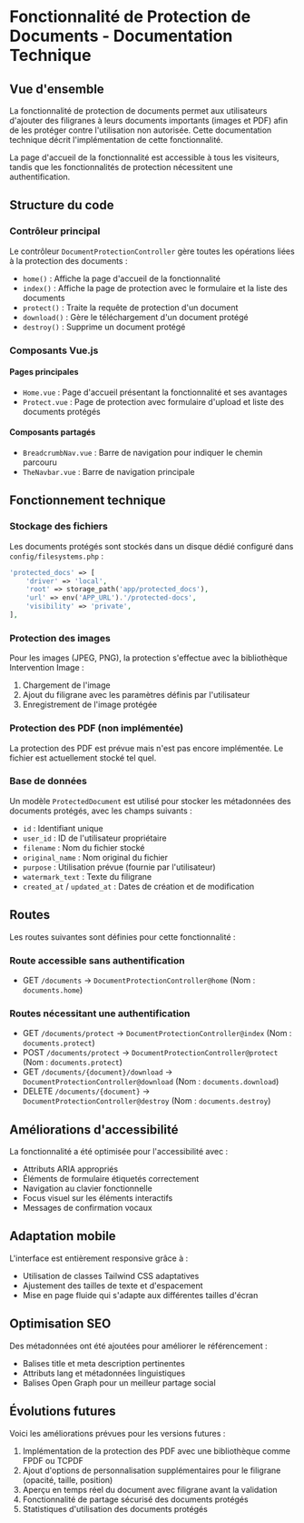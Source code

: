 # Fonctionnalité de Protection de Documents - Documentation Technique

## Vue d'ensemble

La fonctionnalité de protection de documents permet aux utilisateurs d'ajouter des filigranes à leurs documents importants (images et PDF) afin de les protéger contre l'utilisation non autorisée. Cette documentation technique décrit l'implémentation de cette fonctionnalité.

La page d'accueil de la fonctionnalité est accessible à tous les visiteurs, tandis que les fonctionnalités de protection nécessitent une authentification.

## Structure du code

### Contrôleur principal

Le contrôleur `DocumentProtectionController` gère toutes les opérations liées à la protection des documents :

- `home()` : Affiche la page d'accueil de la fonctionnalité
- `index()` : Affiche la page de protection avec le formulaire et la liste des documents
- `protect()` : Traite la requête de protection d'un document
- `download()` : Gère le téléchargement d'un document protégé
- `destroy()` : Supprime un document protégé

### Composants Vue.js

#### Pages principales

- `Home.vue` : Page d'accueil présentant la fonctionnalité et ses avantages
- `Protect.vue` : Page de protection avec formulaire d'upload et liste des documents protégés

#### Composants partagés

- `BreadcrumbNav.vue` : Barre de navigation pour indiquer le chemin parcouru
- `TheNavbar.vue` : Barre de navigation principale

## Fonctionnement technique

### Stockage des fichiers

Les documents protégés sont stockés dans un disque dédié configuré dans `config/filesystems.php` :

```php
'protected_docs' => [
    'driver' => 'local',
    'root' => storage_path('app/protected_docs'),
    'url' => env('APP_URL').'/protected-docs',
    'visibility' => 'private',
],
```

### Protection des images

Pour les images (JPEG, PNG), la protection s'effectue avec la bibliothèque Intervention Image :

1. Chargement de l'image
2. Ajout du filigrane avec les paramètres définis par l'utilisateur
3. Enregistrement de l'image protégée

### Protection des PDF (non implémentée)

La protection des PDF est prévue mais n'est pas encore implémentée. Le fichier est actuellement stocké tel quel.

### Base de données

Un modèle `ProtectedDocument` est utilisé pour stocker les métadonnées des documents protégés, avec les champs suivants :

- `id` : Identifiant unique
- `user_id` : ID de l'utilisateur propriétaire
- `filename` : Nom du fichier stocké
- `original_name` : Nom original du fichier
- `purpose` : Utilisation prévue (fournie par l'utilisateur)
- `watermark_text` : Texte du filigrane
- `created_at` / `updated_at` : Dates de création et de modification

## Routes

Les routes suivantes sont définies pour cette fonctionnalité :

### Route accessible sans authentification

- GET `/documents` → `DocumentProtectionController@home` (Nom : `documents.home`)

### Routes nécessitant une authentification

- GET `/documents/protect` → `DocumentProtectionController@index` (Nom : `documents.protect`)
- POST `/documents/protect` → `DocumentProtectionController@protect` (Nom : `documents.protect`)
- GET `/documents/{document}/download` → `DocumentProtectionController@download` (Nom : `documents.download`)
- DELETE `/documents/{document}` → `DocumentProtectionController@destroy` (Nom : `documents.destroy`)

## Améliorations d'accessibilité

La fonctionnalité a été optimisée pour l'accessibilité avec :

- Attributs ARIA appropriés
- Éléments de formulaire étiquetés correctement
- Navigation au clavier fonctionnelle
- Focus visuel sur les éléments interactifs
- Messages de confirmation vocaux

## Adaptation mobile

L'interface est entièrement responsive grâce à :

- Utilisation de classes Tailwind CSS adaptatives
- Ajustement des tailles de texte et d'espacement
- Mise en page fluide qui s'adapte aux différentes tailles d'écran

## Optimisation SEO

Des métadonnées ont été ajoutées pour améliorer le référencement :

- Balises title et meta description pertinentes
- Attributs lang et métadonnées linguistiques
- Balises Open Graph pour un meilleur partage social

## Évolutions futures

Voici les améliorations prévues pour les versions futures :

1. Implémentation de la protection des PDF avec une bibliothèque comme FPDF ou TCPDF
2. Ajout d'options de personnalisation supplémentaires pour le filigrane (opacité, taille, position)
3. Aperçu en temps réel du document avec filigrane avant la validation
4. Fonctionnalité de partage sécurisé des documents protégés
5. Statistiques d'utilisation des documents protégés
